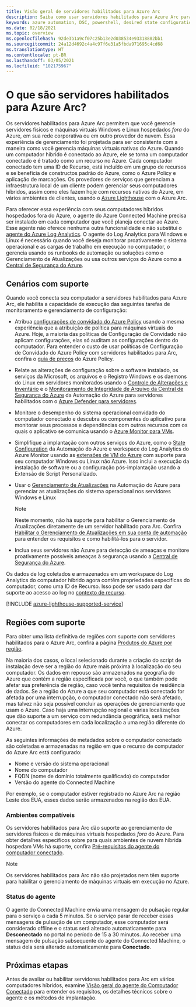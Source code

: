 ```yaml
---
title: Visão geral de servidores habilitados para Azure Arc
description: Saiba como usar servidores habilitados para Azure Arc para gerenciar servidores hospedados fora do Azure como um recurso do Azure.
keywords: azure automation, DSC, powershell, desired state configuration, update management, change tracking, inventory, runbooks, python, graphical, hybrid
ms.date: 02/18/2021
ms.topic: overview
ms.openlocfilehash: 92de3b1a9cf07c25b13e2d038534e93318882bb1
ms.sourcegitcommit: 24a12d4692c4a4c97f6e31a5fbda971695c4cd68
ms.translationtype: HT
ms.contentlocale: pt-BR
ms.lasthandoff: 03/05/2021
ms.locfileid: "102175967"
---
```

# <a name="what-is-azure-arc-enabled-servers"></a>O que são servidores habilitados para Azure Arc?

Os servidores habilitados para Azure Arc permitem que você gerencie servidores físicos e máquinas virtuais Windows e Linux hospedados *fora* do Azure, em sua rede corporativa ou em outro provedor de nuvem. Essa experiência de gerenciamento foi projetada para ser consistente com a maneira como você gerencia máquinas virtuais nativas do Azure. Quando um computador híbrido é conectado ao Azure, ele se torna um computador conectado e é tratado como um recurso no Azure. Cada computador conectado tem uma ID de Recurso, está incluído em um grupo de recursos e se beneficia de constructos padrão do Azure, como o Azure Policy e aplicação de marcações. Os provedores de serviços que gerenciam a infraestrutura local de um cliente podem gerenciar seus computadores híbridos, assim como eles fazem hoje com recursos nativos do Azure, em vários ambientes de clientes, usando o [Azure Lighthouse](../../lighthouse/how-to/manage-hybrid-infrastructure-arc.md) com o Azure Arc.

Para oferecer essa experiência com seus computadores híbridos hospedados fora do Azure, o agente do Azure Connected Machine precisa ser instalado em cada computador que você planeja conectar ao Azure. Esse agente não oferece nenhuma outra funcionalidade e não substitui o [agente do Azure Log Analytics](../../azure-monitor/agents/log-analytics-agent.md). O agente do Log Analytics para Windows e Linux é necessário quando você deseja monitorar proativamente o sistema operacional e as cargas de trabalho em execução no computador, o gerencia usando os runbooks de automação ou soluções como o Gerenciamento de Atualizações ou usa outros serviços do Azure como a [Central de Segurança do Azure](../../security-center/security-center-introduction.md).

## <a name="supported-scenarios"></a>Cenários com suporte

Quando você conecta seu computador a servidores habilitados para Azure Arc, ele habilita a capacidade de execução das seguintes tarefas de monitoramento e gerenciamento de configuração:

- Atribua [configurações de convidado do Azure Policy](../../governance/policy/concepts/guest-configuration.md) usando a mesma experiência que a atribuição de política para máquinas virtuais do Azure. Hoje, a maioria das políticas de Configuração de Convidado não aplicam configurações, elas só auditam as configurações dentro do computador. Para entender o custo de usar políticas de Configuração de Convidado do Azure Policy com servidores habilitados para Arc, confira o [guia de preços](https://azure.microsoft.com/pricing/details/azure-policy/) do Azure Policy.

- Relate as alterações de configuração sobre o software instalado, os serviços da Microsoft, os arquivos e o Registro Windows e os daemons do Linux em servidores monitorados usando o [Controle de Alterações e Inventário](../../automation/change-tracking/overview.md) e o [Monitoramento de Integridade de Arquivo da Central de Segurança do Azure](https://docs.microsoft.com/azure/security-center/security-center-file-integrity-monitoring) da Automação do Azure para servidores habilitados com o [Azure Defender para servidores](https://docs.microsoft.com/azure/security-center/defender-for-servers-introduction).

- Monitore o desempenho do sistema operacional convidado do computador conectado e descubra os componentes do aplicativo para monitorar seus processos e dependências com outros recursos com os quais o aplicativo se comunica usando o [Azure Monitor para VMs](../../azure-monitor/vm/vminsights-overview.md).

- Simplifique a implantação com outros serviços do Azure, como o [State Configuration](../../automation/automation-dsc-overview.md) da Automação do Azure e workspace do Log Analytics do Azure Monitor usando as [extensões de VM do Azure](manage-vm-extensions.md) com suporte para seu computador Windows ou Linux não Azure. Isso inclui a execução da instalação de software ou a configuração pós-implantação usando a Extensão de Script Personalizado.

- Usar o [Gerenciamento de Atualizações](../../automation/update-management/overview.md) na Automação do Azure para gerenciar as atualizações do sistema operacional nos servidores Windows e Linux

    > [!NOTE]
    > Neste momento, não há suporte para habilitar o Gerenciamento de Atualizações diretamente de um servidor habilitado para Arc. Confira [Habilitar o Gerenciamento de Atualizações em sua conta de automação](../../automation/update-management/enable-from-automation-account.md) para entender os requisitos e como habilitá-los para o servidor.

- Inclua seus servidores não Azure para detecção de ameaças e monitore proativamente possíveis ameaças à segurança usando a [Central de Segurança do Azure](../../security-center/security-center-introduction.md).

Os dados de log coletados e armazenados em um workspace do Log Analytics do computador híbrido agora contêm propriedades específicas do computador, como uma ID de Recurso. Isso pode ser usado para dar suporte ao acesso ao log no [contexto de recurso](../../azure-monitor/logs/design-logs-deployment.md#access-mode).

[!INCLUDE [azure-lighthouse-supported-service](../../../includes/azure-lighthouse-supported-service.md)]

## <a name="supported-regions"></a>Regiões com suporte

Para obter uma lista definitiva de regiões com suporte com servidores habilitados para o Azure Arc, confira a página [Produtos do Azure por região](https://azure.microsoft.com/global-infrastructure/services/?products=azure-arc).

Na maioria dos casos, o local selecionado durante a criação do script de instalação deve ser a região do Azure mais próxima à localização do seu computador. Os dados em repouso são armazenados na geografia do Azure que contém a região especificada por você, o que também pode afetar sua preferência de região, caso você tenha requisitos de residência de dados. Se a região do Azure a que seu computador está conectado for afetada por uma interrupção, o computador conectado não será afetado, mas talvez não seja possível concluir as operações de gerenciamento que usam o Azure. Caso haja uma interrupção regional e várias localizações que dão suporte a um serviço com redundância geográfica, será melhor conectar os computadores em cada localização a uma região diferente do Azure.

As seguintes informações de metadados sobre o computador conectado são coletadas e armazenadas na região em que o recurso de computador do Azure Arc está configurado:

- Nome e versão do sistema operacional
- Nome do computador
- FQDN (nome de domínio totalmente qualificado) do computador
- Versão do agente do Connected Machine

Por exemplo, se o computador estiver registrado no Azure Arc na região Leste dos EUA, esses dados serão armazenados na região dos EUA.

### <a name="supported-environments"></a>Ambientes compatíveis

Os servidores habilitados para Arc dão suporte ao gerenciamento de servidores físicos e de máquinas virtuais hospedados *fora* do Azure. Para obter detalhes específicos sobre para quais ambientes de nuvem híbrida hospedam VMs há suporte, confira [Pré-requisitos do agente do computador conectado](agent-overview.md#supported-environments).

> [!NOTE]
> Os servidores habilitados para Arc não são projetados nem têm suporte para habilitar o gerenciamento de máquinas virtuais em execução no Azure.

### <a name="agent-status"></a>Status do agente

O agente do Connected Machine envia uma mensagem de pulsação regular para o serviço a cada 5 minutos. Se o serviço parar de receber essas mensagens de pulsação de um computador, esse computador será considerado offline e o status será alterado automaticamente para **Desconectado** no portal no período de 15 a 30 minutos. Ao receber uma mensagem de pulsação subsequente do agente do Connected Machine, o status dela será alterado automaticamente para **Conectado**.

## <a name="next-steps"></a>Próximas etapas

Antes de avaliar ou habilitar servidores habilitados para Arc em vários computadores híbridos, examine [Visão geral do agente do Computador Conectado](agent-overview.md) para entender os requisitos, os detalhes técnicos sobre o agente e os métodos de implantação.
